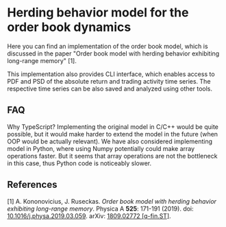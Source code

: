 # Herding behavior model for the order book dynamics

Here you can find an implementation of the order book model, which is discussed
in the paper "Order book model with herding behavior exhibiting long-range memory"
[1].

This implementation also provides CLI interface, which enables access to PDF and
PSD of the absolute return and trading activity time series. The respective time
series can be also saved and analyzed using other tools.

## FAQ

Why TypeScript? Implementing the original model in C/C++ would be quite possible,
but it would make harder to extend the model in the future (when OOP would be
actually relevant). We have also considered implementing model in Python, where
using Numpy potentially could make array operations faster. But it seems that
array operations are not the bottleneck in this case, thus Python code is
noticeably slower.

## References

[1] A. Kononovicius, J. Ruseckas. *Order book model with herding behavior
exhibiting long-range memory*. Physica A **525**: 171-191 (2019). doi:
[10.1016/j.physa.2019.03.059](https://dx.doi.org/10.1016/j.physa.2019.03.059).
arXiv: [1809.02772 [q-fin.ST]](https://arxiv.org/abs/1809.02772).
